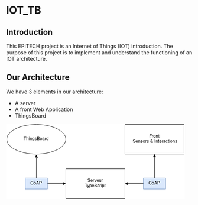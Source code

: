 # IOT_TB

## Introduction

This EPITECH project is an Internet of Things (IOT) introduction.
The purpose of this project is to implement and understand the functioning of an IOT architecture.

## Our Architecture

We have 3 elements in our architecture:
- A server
- A front Web Application
- ThingsBoard

![IOT Architecture](/assets/Architecture_diagram.png)